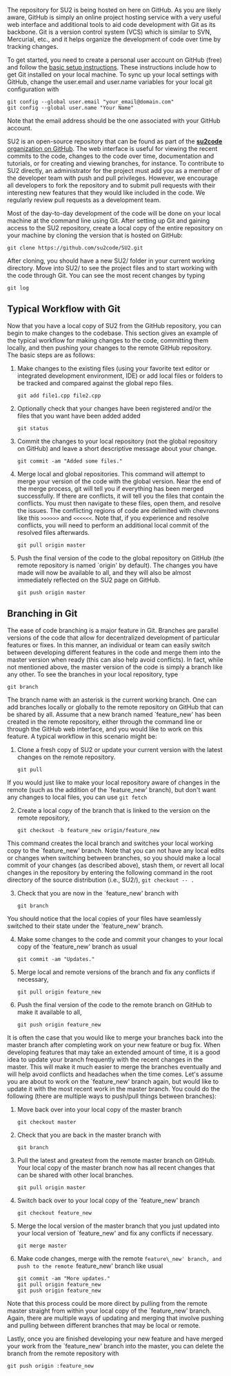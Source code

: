 The repository for SU2 is being hosted on here on GitHub. As you are likely aware, GitHub is simply an online project hosting service with a very useful web interface and additional tools to aid code development with Git as its backbone. Git is a version control system (VCS) which is similar to SVN, Mercurial, etc., and it helps organize the development of code over time by tracking changes. 

To get started, you need to create a personal user account on GitHub (free) and follow the [basic setup instructions](https://help.github.com/articles/set-up-git). These instructions include how to get Git installed on your local machine. To sync up your local settings with GitHub, change the user.email and user.name variables for your local git configuration with
```
git config --global user.email "your_email@domain.com" 
git config --global user.name "Your Name"
```
Note that the email address should be the one associated with your GitHub account.

SU2 is an open-source repository that can be found as part of the [**su2code** organization on GitHub](https://github.com/su2code). The web interface is useful for viewing the recent commits to the code, changes to the code over time, documentation and tutorials, or for creating and viewing branches, for instance. To contribute to SU2 directly, an administrator for the project must add you as a member of the developer team with push and pull privileges. However, we encourage all developers to fork the repository and to submit pull requests with their interesting new features that they would like included in the code. We regularly review pull requests as a development team.

Most of the day-to-day development of the code will be done on your local machine at the command line using Git. After setting up Git and gaining access to the SU2 repository, create a local copy of the entire repository on your machine by cloning the version that is hosted on GitHub:
```
git clone https://github.com/su2code/SU2.git
```
After cloning, you should have a new SU2/ folder in your current working directory. Move into SU2/ to see the project files and to start working with the code through Git. You can see the most recent changes by typing
```
git log
```

## Typical Workflow with Git

Now that you have a local copy of SU2 from the GitHub repository, you can begin to make changes to the codebase. This section gives an example of the typical workflow for making changes to the code, committing them locally, and then pushing your changes to the remote GitHub repository. The basic steps are as follows:
 
1. Make changes to the existing files (using your favorite text editor or integrated development environment, IDE) or add local files or folders to be tracked and compared against the global repo files.

    ```
    git add file1.cpp file2.cpp
    ```

2. Optionally check that your changes have been registered and/or the files that you want have been added added

    ```
    git status 
    ```

3. Commit the changes to your local repository (not the global repository on GitHub) and leave a short descriptive message about your change.

    ```
    git commit -am "Added some files."
    ```

4. Merge local and global repositories.
This command will attempt to merge your version of the code with the global
version. Near the end of the merge process, git will tell you if everything has
been merged successfully. If there are conflicts, it will tell you the files
that contain the conflicts. You must then navigate to these files, open them,
and resolve the issues. The conflicting regions of code are delimited with
chevrons like this `>>>>>>` and `<<<<<<`. Note that, if you experience and resolve conflicts, you will need to perform an additional local commit of the resolved files afterwards.

    ```
    git pull origin master
    ```

5. Push the final version of the code to the global repository on GitHub (the remote repository is named `origin' by default). The changes you have made will now be available to all, and they will also be almost immediately reflected on the SU2 page on GitHub.

    ```
    git push origin master 
    ```

## Branching in Git

The ease of code branching is a major feature in Git. Branches are parallel versions of the code that allow for decentralized development of particular features or fixes. In this manner, an individual or team can easily switch between developing different features in the code and merge them into the master version when ready (this can also help avoid conflicts). In fact, while not mentioned above, the master version of the code is simply a branch like any other. To see the branches in your local repository, type
```
git branch
```
The branch name with an asterisk is the current working branch. One can add branches locally or globally to the remote repository on GitHub that can be shared by all. Assume that a new branch named `feature\_new' has been created in the remote repository, either through the command line or through the GitHub web interface, and you would like to work on this feature. A typical workflow in this scenario might be:

1. Clone a fresh copy of SU2 or update your current version with the latest changes on the remote repository.

    ```
    git pull
    ```

If you would just like to make your local repository aware of changes in the remote (such as the addition of the `feature\_new' branch), but don't want any changes to local files, you can use
    ```
    git fetch
    ```

2. Create a local copy of the branch that is linked to the version on the remote repository,

    ```
    git checkout -b feature_new origin/feature_new
    ```

This command creates the local branch and switches your local working copy to the `feature\_new' branch. Note that you can not have any local edits or changes when switching between branches, so you should make a local commit of your changes (as described above), stash them, or revert all local changes in the repository by entering the following command in the root directory of the source distribution (i.e., SU2/),
    ```
    git checkout -- .
    ```

3. Check that you are now in the `feature\_new' branch with

    ```
    git branch
    ```

You should notice that the local copies of your files have seamlessly switched to their state under the `feature\_new' branch.

4. Make some changes to the code and commit your changes to your local copy of the `feature\_new' branch as usual

    ```
    git commit -am "Updates."
    ```

5. Merge local and remote versions of the branch and fix any conflicts if necessary,

    ```
    git pull origin feature_new
    ```

6. Push the final version of the code to the remote branch on GitHub to make it available to all,

    ```
    git push origin feature_new 
    ```

It is often the case that you would like to merge your branches back into the master branch after completing work on your new feature or bug fix. When developing features that may take an extended amount of time, it is a good idea to update your branch frequently with the recent changes in the master. This will make it much easier to merge the branches eventually and will help avoid conflicts and headaches when the time comes. Let's assume you are about to work on the `feature\_new' branch again, but would like to update it with the most recent work in the master branch. You could do the following (there are multiple ways to push/pull things between branches):

1. Move back over into your local copy of the master branch

    ```
    git checkout master
    ```

2. Check that you are back in the master branch with

    ```
    git branch
    ```

3. Pull the latest and greatest from the remote master branch on GitHub. Your local copy of the master branch now has all recent changes that can be shared with other local branches.

    ```
    git pull origin master
    ```

4. Switch back over to your local copy of the `feature\_new' branch

    ```
    git checkout feature_new
    ```

5. Merge the local version of the master branch that you just updated into your local version of `feature\_new' and fix any conflicts if necessary.

    ```
    git merge master
    ```

6. Make code changes, merge with the remote `feature\_new' branch, and push to the remote `feature\_new' branch like usual

    ```
    git commit -am "More updates."
    git pull origin feature_new
    git push origin feature_new 
    ```

Note that this process could be more direct by pulling from the remote master straight from within your local copy of the `feature\_new' branch. Again, there are multiple ways of updating and merging that involve pushing and pulling between different branches that may be local or remote.

Lastly, once you are finished developing your new feature and have merged your work from the `feature\_new' branch into the master, you can delete the branch from the remote repository with
```
git push origin :feature_new
```